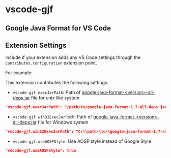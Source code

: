 # vscode-gjf

## Google Java Format for VS Code

## Extension Settings

Include if your extension adds any VS Code settings through the `contributes.configuration` extension point.

For example:

This extension contributes the following settings:

- `vscode-gjf.execJarPath`: Path of [google-java-format-\<version>-all-deps.jar](https://github.com/google/google-java-format/releases) file for unix like system

```json
"vscode-gjf.execJarPath": "/path/to/google-java-format-1.7-all-deps.jar"
```

- `vscode-gjf.win32ExecJarPath`: Path of [google-java-format-\<version>-all-deps.jar](https://github.com/google/google-java-format/releases) file for Windows system

```json
"vscode-gjf.win32ExecJarPath": "C:\\path\\to\\google-java-format-1.7-all-deps.jar"
```

- `vscode-gjf.useAOSPStyle`: Use AOSP style instead of Google Style

```json
"vscode-gjf.useAOSPStyle": true
```
